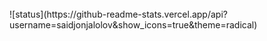 
<br>
![status](https://github-readme-stats.vercel.app/api?username=saidjonjalolov&show_icons=true&theme=radical)
